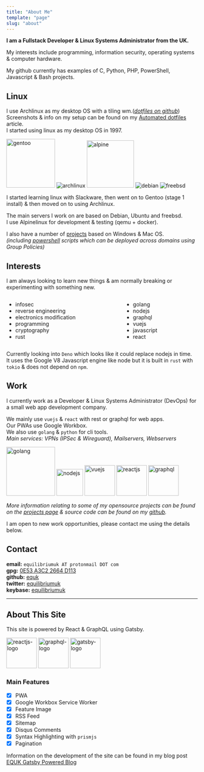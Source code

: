 ```yaml
---
title: "About Me"
template: "page"
slug: "about"
---
```


**I am a Fullstack Developer & Linux Systems Administrator from the UK.**

My interests include programming, information security, operating systems & computer hardware.

My github currently has examples of C, Python, PHP, PowerShell, Javascript & Bash projects.

## Linux

I use Archlinux as my desktop OS with a tiling wm.(<a href="https://github.com/equk/dotfiles" target="_blank">_dotfiles on github_</a>)<br />
Screenshots & info on my setup can be found on my <a href="/2019/07/24/automated-dotfiles">Automated dotfiles</a> article.<br />
I started using linux as my desktop OS in 1997.

<p class="text-center"><img class="inline" src="/media/images/2019/05/gentoo-signet.svg" alt="gentoo" width="128px">
<img class="inline" src="/media/images/2014/Feb/arch_128.png" alt="archlinux">
<img class="inline" src="/media/images/2017/07/alpine_logo.png" alt="alpine" width="124px">
<img class="inline" src="/media/images/2014/Feb/debian_128.png" alt="debian">
<img class="inline" src="/media/images/2014/Feb/freebsd_128.png" alt="freebsd"></p>

I started learning linux with Slackware, then went on to Gentoo (stage 1 install) & then moved on to using Archlinux.

The main servers I work on are based on Debian, Ubuntu and freebsd.<br />
I use Alpinelinux for development & testing (qemu + docker).

I also have a number of <a href="/projects">projects</a> based on Windows & Mac OS.<br />
_(including <a href="/tags/powershell">powershell</a> scripts which can be deployed across domains using Group Policies)_

## Interests

I am always looking to learn new things & am normally breaking or experimenting with something new.

<div class="columns">
    <div class="column">
        <ul>
        <li>infosec</li>
        <li>reverse engineering</li>
        <li>electronics modification</li>
        <li>programming</li>
        <li>cryptography</li>
        <li>rust</li>
        </ul>
    </div>
    <div class="column">
        <ul>
        <li>golang</li>
        <li>nodejs</li>
        <li>graphql</li>
        <li>vuejs</li>
        <li>javascript</li>
        <li>react</li>
        </ul>
    </div>
</div>

Currently looking into `Deno` which looks like it could replace nodejs in time.
<br />It uses the Google V8 Javascript engine like node but it is built in `rust` with `tokio` & does not depend on `npm`.

## Work

I currently work as a Developer & Linux Systems Administrator (DevOps) for a small web app development company.

We mainly use `vuejs` & `react` with rest or graphql for web apps.<br />
Our PWAs use Google Workbox.<br />
We also use `golang` & `python` for cli tools.<br />
_Main services: VPNs (IPSec & Wireguard), Mailservers, Webservers_

<p class="text-center">
<img class="inline go_logo" src="/media/images/2019/06/golang.svg" alt="golang" width="128px">
<img class="inline nodejs_logo" src="/media/images/2019/06/nodejs.svg" alt="nodejs" width="70px">
<img class="inline vuejs_logo" src="/media/images/2019/06/vuejs.svg" alt="vuejs" width="80px">
<img class="inline reactjs_logo" src="/media/images/2019/06/reactjs.png" alt="reactjs" width="80px">
<img class="inline graphql_logo" src="/media/images/2019/06/graphql.svg" alt="graphql" width="80px">
</p>

<em>More information relating to some of my opensource projects can be found on the <a href="/projects">projects page</a> & source code can be found on my <a href="https://github.com/equk/" target="_blank"><i class="fa fa-github-alt"></i> github</a>.</em>

I am open to new work opportunities, please contact me using the details below.

## Contact

<i class="fa fa-envelope"></i> **email:** `equilibriumuk AT protonmail DOT com`<br />
<i class="fa fa-key-modern"></i> **gpg:** <a href="https://pgp.mit.edu/pks/lookup?op=get&search=0x0E53A3C22664D113" target="_blank">0E53 A3C2 2664 D113</a><br />
<i class="fa fa-github-alt"></i> **github:** <a href="https://github.com/equk/" target="_blank">equk</a><br />
<i class="fa fa-twitter"></i> **twitter:** <a href="https://twitter.com/equilibriumuk/" target="_blank">equilibriumuk</a><br />
<i class="fa fa-keybase"></i> **keybase:** <a href="https://keybase.io/equilibriumuk/" target="_blank">equilibriumuk</a>

---

## About This Site

This site is powered by React & GraphQL using Gatsby.

<img class="inline reactjs_logo" src="/media/images/2019/06/reactjs.png" alt="reactjs-logo" width="80px">
<img class="inline graphql_logo" src="/media/images/2019/06/graphql.svg" alt="graphql-logo" width="80px">
<img class="inline gatsby_logo" src="/media/logos/gatsby.svg" alt="gatsby-logo" width="80px">

### Main Features

- [x] PWA
- [x] Google Workbox Service Worker
- [x] Feature Image
- [x] RSS Feed
- [x] Sitemap
- [x] Disqus Comments
- [x] Syntax Highlighting with `prismjs`
- [x] Pagination

Information on the development of the site can be found in my blog post [EQUK Gatsby Powered Blog](/2019/07/07/equk-gatsby-powered-blog)